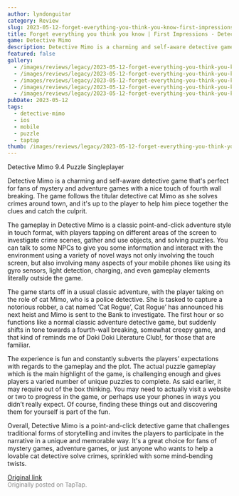 ```yaml
---
author: lyndonguitar
category: Review
slug: 2023-05-12-forget-everything-you-think-you-know-first-impressions-detective-mimo
title: Forget everything you think you know | First Impressions - Detective Mimo
game: Detective Mimo
description: Detective Mimo is a charming and self-aware detective game that's perfect for fans of mystery and adventure games with a nice touch of fourth wall breaking. The game follows the titular detective cat Mimo as she solves crimes around town, and it's up to the player to help him piece together the clues and catch the culprit.
featured: false
gallery:
  - /images/reviews/legacy/2023-05-12-forget-everything-you-think-you-know--first-impressions---detective-mimo-0.avif
  - /images/reviews/legacy/2023-05-12-forget-everything-you-think-you-know--first-impressions---detective-mimo-1.avif
  - /images/reviews/legacy/2023-05-12-forget-everything-you-think-you-know--first-impressions---detective-mimo-2.avif
  - /images/reviews/legacy/2023-05-12-forget-everything-you-think-you-know--first-impressions---detective-mimo-3.avif
  - /images/reviews/legacy/2023-05-12-forget-everything-you-think-you-know--first-impressions---detective-mimo-4.avif
pubDate: 2023-05-12
tags:
  - detective-mimo
  - ios
  - mobile
  - puzzle
  - taptap
thumb: /images/reviews/legacy/2023-05-12-forget-everything-you-think-you-know--first-impressions---detective-mimo-0.avif
---
```


Detective Mimo
9.4
Puzzle
Singleplayer

Detective Mimo is a charming and self-aware detective game that's perfect for fans of mystery and adventure games with a nice touch of fourth wall breaking. The game follows the titular detective cat Mimo as she solves crimes around town, and it's up to the player to help him piece together the clues and catch the culprit.

The gameplay in Detective Mimo is a classic point-and-click adventure style in touch format, with players tapping on different areas of the screen to investigate crime scenes, gather and use objects, and solving puzzles. You can talk to some NPCs to give you some information and interact with the environment using a variety of novel ways not only involving the touch screen, but also involving many aspects of your mobile phones like using its gyro sensors, light detection, charging, and even gameplay elements literally outside the game.

The game starts off in a usual classic adventure, with the player taking on the role of cat Mimo, who is a police detective. She is tasked to capture a notorious robber, a cat named ‘Cat Rogue’, Cat Rogue’ has announced his next heist and Mimo is sent to the Bank to investigate. The first hour or so functions like a normal classic adventure detective game, but suddenly shifts in tone towards a fourth-wall breaking, somewhat creepy game, and that kind of reminds me of Doki Doki Literature Club!, for those that are familiar.

The experience is fun and constantly subverts the players’ expectations with regards to the gameplay and the plot. The actual puzzle gameplay which is the main highlight of the game, is challenging enough and gives players a varied number of unique puzzles to complete. As said earlier, it may require out of the box thinking. You may need to actually visit a website or two to progress in the game, or perhaps use your phones in ways you didn’t really expect. Of course, finding these things out and discovering them for yourself is part of the fun.

Overall, Detective Mimo is a point-and-click detective game that challenges traditional forms of storytelling and invites the players to participate in the narrative in a unique and memorable way. It's a great choice for fans of mystery games, adventure games, or just anyone who wants to help a lovable cat detective solve crimes, sprinkled with some mind-bending twists.

[Original link](https://www.taptap.io/post/5412497)<br><span style="font-size: 0.95em; color: #888;">Originally posted on TapTap.</span>
